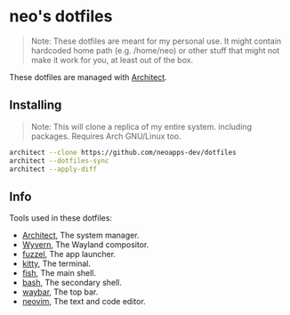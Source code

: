 # neo's dotfiles

> Note: These dotfiles are meant for my personal use. It might contain hardcoded home path (e.g. /home/neo) or other stuff that might not make it work for you, at least out of the box.

These dotfiles are managed with [Architect](https://github.com/neoapps-dev/architect).

## Installing

> Note: This will clone a replica of my entire system. including packages. Requires Arch GNU/Linux too.

```sh
architect --clone https://github.com/neoapps-dev/dotfiles
architect --dotfiles-sync
architect --apply-diff
```

## Info

Tools used in these dotfiles:

- [Architect](https://github.com/neoapps-dev/architect), The system manager.
- [Wyvern](https://github.com/neoapps-dev/wyvern), The Wayland compositor.
- [fuzzel](https://codeberg.org/dnkl/fuzzel), The app launcher.
- [kitty](https://sw.kovidgoyal.net/kitty/), The terminal.
- [fish](https://fishshell.com/), The main shell.
- [bash](https://www.gnu.org/software/bash/), The secondary shell.
- [waybar](https://github.com/Alexays/Waybar), The top bar.
- [neovim](https://neovim.io/), The text and code editor.
